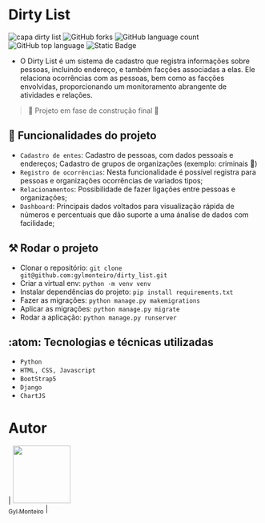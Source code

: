 # Dirty List
![capa dirty list](https://github.com/gylmonteiro/dirty_list/assets/49594693/c2748071-96be-46e2-94fe-a47a6a8e581c)
![GitHub forks](https://img.shields.io/github/forks/gylmonteiro/dirty_list)  ![GitHub language count](https://img.shields.io/github/languages/count/gylmonteiro/dirty_list) ![GitHub top language](https://img.shields.io/github/languages/top/gylmonteiro/dirty_list) ![Static Badge](https://img.shields.io/badge/status-EM%20DESENVOLVIMENTO-green)

- O Dirty List é um sistema de cadastro que registra informações sobre pessoas, incluindo endereço, e também facções associadas a elas. Ele relaciona ocorrências com as pessoas, bem como as facções envolvidas, proporcionando um monitoramento abrangente de atividades e relações.

> 🚧 Projeto em fase de construção final 🚧

## 🔨 Funcionalidades do projeto
- `Cadastro de entes`: Cadastro de pessoas, com dados pessoais e endereços; Cadastro de grupos de organizações (exemplo: criminais :rotating_light:)
- `Registro de ocorrências`: Nesta funcionalidade é possível registra para pessoas e organizações ocorrências de variados tipos;
- `Relacionamentos`: Possibilidade de fazer ligações entre pessoas e organizações; 
- `Dashboard`: Principais dados voltados para visualização rápida de números e percentuais que dão suporte a uma ánalise de dados com facilidade;

## ⚒️ Rodar o projeto
- Clonar o repositório: ```git clone git@github.com:gylmonteiro/dirty_list.git```
- Criar a virtual env: ```python -m venv venv```
- Instalar dependências do projeto: ```pip install requirements.txt```
- Fazer as migrações: ```python manage.py makemigrations```
- Aplicar as migrações: ```python manage.py migrate```
- Rodar a aplicação: ```python manage.py runserver```

## :atom: Tecnologias e técnicas utilizadas
- `Python`
- `HTML, CSS, Javascript`
- `BootStrap5`
- `Django`
- `ChartJS`

# Autor
| [<img loading="lazy" src="https://avatars.githubusercontent.com/u/49594693?v=4" width=115><br><sub>Gyl Monteiro</sub>](https://github.com/gylmonteiro) | 
